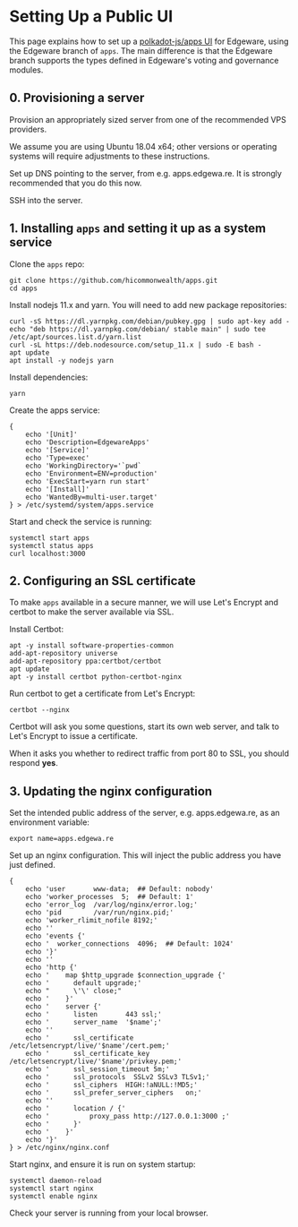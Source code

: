 # Setting Up a Public UI

This page explains how to set up a [polkadot-js/apps UI](https://polkadot.js.org/apps/) for Edgeware, using the Edgeware branch of `apps`. The main difference is that the Edgeware branch supports the types defined in Edgeware's voting and governance modules.

## 0. Provisioning a server

Provision an appropriately sized server from one of the recommended VPS providers.

We assume you are using Ubuntu 18.04 x64; other versions or operating systems will require adjustments to these instructions.

Set up DNS pointing to the server, from e.g. apps.edgewa.re. It is strongly recommended that you do this now.

SSH into the server.

## 1. Installing `apps` and setting it up as a system service

Clone the `apps` repo:

```text
git clone https://github.com/hicommonwealth/apps.git
cd apps
```

Install nodejs 11.x and yarn. You will need to add new package repositories:

```text
curl -sS https://dl.yarnpkg.com/debian/pubkey.gpg | sudo apt-key add -
echo "deb https://dl.yarnpkg.com/debian/ stable main" | sudo tee /etc/apt/sources.list.d/yarn.list
curl -sL https://deb.nodesource.com/setup_11.x | sudo -E bash -
apt update
apt install -y nodejs yarn
```

Install dependencies:

```text
yarn
```

Create the apps service:

```text
{
    echo '[Unit]'
    echo 'Description=EdgewareApps'
    echo '[Service]'
    echo 'Type=exec'
    echo 'WorkingDirectory='`pwd`
    echo 'Environment=ENV=production'
    echo 'ExecStart=yarn run start'
    echo '[Install]'
    echo 'WantedBy=multi-user.target'
} > /etc/systemd/system/apps.service
```

Start and check the service is running:

```text
systemctl start apps
systemctl status apps
curl localhost:3000
```

## 2. Configuring an SSL certificate

To make `apps` available in a secure manner, we will use Let's Encrypt and certbot to make the server available via SSL.

Install Certbot:

```text
apt -y install software-properties-common
add-apt-repository universe
add-apt-repository ppa:certbot/certbot
apt update
apt -y install certbot python-certbot-nginx
```

Run certbot to get a certificate from Let's Encrypt:

```text
certbot --nginx
```

Certbot will ask you some questions, start its own web server, and talk to Let's Encrypt to issue a certificate.

When it asks you whether to redirect traffic from port 80 to SSL, you should respond **yes**.

## 3. Updating the nginx configuration

Set the intended public address of the server, e.g. apps.edgewa.re, as an environment variable:

```text
export name=apps.edgewa.re
```

Set up an nginx configuration. This will inject the public address you have just defined.

```text
{
    echo 'user       www-data;  ## Default: nobody'
    echo 'worker_processes  5;  ## Default: 1'
    echo 'error_log  /var/log/nginx/error.log;'
    echo 'pid        /var/run/nginx.pid;'
    echo 'worker_rlimit_nofile 8192;'
    echo ''
    echo 'events {'
    echo '  worker_connections  4096;  ## Default: 1024'
    echo '}'
    echo ''
    echo 'http {'
    echo '    map $http_upgrade $connection_upgrade {'
    echo '      default upgrade;'
    echo "      \'\' close;"
    echo '    }'
    echo '    server {'
    echo '      listen       443 ssl;'
    echo '      server_name  '$name';'
    echo ''
    echo '      ssl_certificate /etc/letsencrypt/live/'$name'/cert.pem;'
    echo '      ssl_certificate_key /etc/letsencrypt/live/'$name'/privkey.pem;'
    echo '      ssl_session_timeout 5m;'
    echo '      ssl_protocols  SSLv2 SSLv3 TLSv1;'
    echo '      ssl_ciphers  HIGH:!aNULL:!MD5;'
    echo '      ssl_prefer_server_ciphers   on;'
    echo ''
    echo '      location / {'
    echo '          proxy_pass http://127.0.0.1:3000 ;'
    echo '      }'
    echo '    }'
    echo '}'
} > /etc/nginx/nginx.conf
```

Start nginx, and ensure it is run on system startup:

```text
systemctl daemon-reload
systemctl start nginx
systemctl enable nginx
```

Check your server is running from your local browser.

